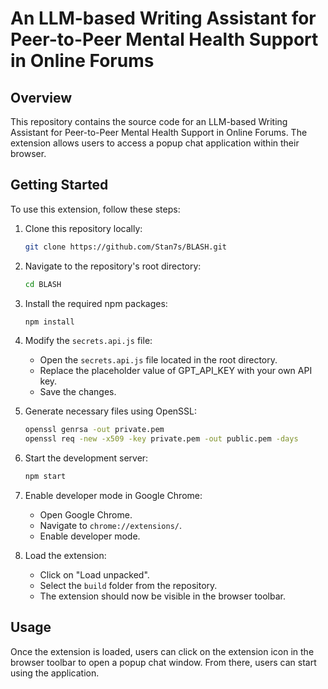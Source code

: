 # An LLM-based Writing Assistant for Peer-to-Peer Mental Health Support in Online Forums

## Overview

This repository contains the source code for an LLM-based Writing Assistant for Peer-to-Peer Mental Health Support in Online Forums. The extension allows users to access a popup chat application within their browser.

## Getting Started

To use this extension, follow these steps:

1. Clone this repository locally:

   ```bash
   git clone https://github.com/Stan7s/BLASH.git
   ```

2. Navigate to the repository's root directory:

   ```bash
   cd BLASH
   ```

3. Install the required npm packages:

   ```bash
   npm install
   ```

4. Modify the `secrets.api.js` file:

   - Open the `secrets.api.js` file located in the root directory.
   - Replace the placeholder value of GPT_API_KEY with your own API key.
   - Save the changes.

5. Generate necessary files using OpenSSL:

   ```bash
   openssl genrsa -out private.pem
   openssl req -new -x509 -key private.pem -out public.pem -days
   ```

6. Start the development server:

   ```bash
   npm start
   ```

7. Enable developer mode in Google Chrome:

   - Open Google Chrome.
   - Navigate to `chrome://extensions/`.
   - Enable developer mode.

8. Load the extension:

   - Click on "Load unpacked".
   - Select the `build` folder from the repository.
   - The extension should now be visible in the browser toolbar.

## Usage

Once the extension is loaded, users can click on the extension icon in the browser toolbar to open a popup chat window. From there, users can start using the application.
